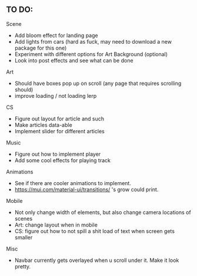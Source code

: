 ## TO DO:

Scene
 - Add bloom effect for landing page
 - Add lights from cars (hard as fuck, may need to download a new package for this one)
 - Experiment with different options for Art Background (optional)
 - Look into post effects and see what can be done

Art
 - Should have boxes pop up on scroll (any page that requires scrolling should)
 - improve loading / not loading lerp

CS
 - Figure out layout for article and such
 - Make articles data-able
 - Implement slider for different articles

Music
 - Figure out how to implement player
 - Add some cool effects for playing track

Animations
 - See if there are cooler animations to implement.
 - https://mui.com/material-ui/transitions/ 's grow could print.

Mobile
 - Not only change width of elements, but also change camera locations of scenes
 - Art: change layout when in mobile
 - CS: figure out how to not spill a shit load of text when screen gets smaller

Misc
 - Navbar currently gets overlayed when u scroll under it. Make it look pretty. 